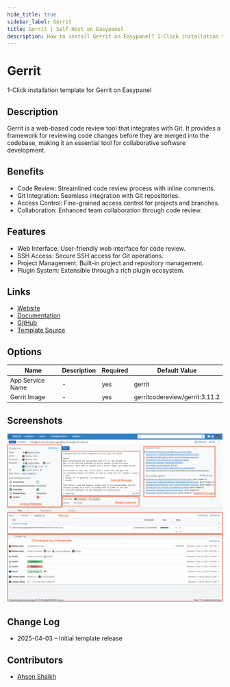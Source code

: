 ```yaml
---
hide_title: true
sidebar_label: Gerrit
title: Gerrit | Self-Host on Easypanel
description: How to install Gerrit on Easypanel? 1-Click installation template for Gerrit on Easypanel
---
```


<!-- generated -->

# Gerrit

1-Click installation template for Gerrit on Easypanel

## Description

Gerrit is a web-based code review tool that integrates with Git. It provides a framework for reviewing code changes before they are merged into the codebase, making it an essential tool for collaborative software development.

## Benefits

- Code Review: Streamlined code review process with inline comments.
- Git Integration: Seamless integration with Git repositories.
- Access Control: Fine-grained access control for projects and branches.
- Collaboration: Enhanced team collaboration through code review.

## Features

- Web Interface: User-friendly web interface for code review.
- SSH Access: Secure SSH access for Git operations.
- Project Management: Built-in project and repository management.
- Plugin System: Extensible through a rich plugin ecosystem.

## Links

- [Website](https://www.gerritcodereview.com/)
- [Documentation](https://gerrit-documentation.storage.googleapis.com/Documentation/3.7.1/index.html)
- [GitHub](https://github.com/GerritCodeReview/gerrit)
- [Template Source](https://github.com/easypanel-io/templates/tree/main/templates/gerrit)

## Options

Name | Description | Required | Default Value
-|-|-|-
App Service Name | - | yes | gerrit
Gerrit Image | - | yes | gerritcodereview/gerrit:3.11.2

## Screenshots

![Gerrit Screenshot](./assets/screenshot.png)

## Change Log

- 2025-04-03 – Initial template release

## Contributors

- [Ahson Shaikh](https://github.com/Ahson-Shaikh)
